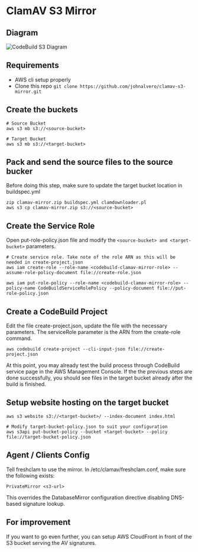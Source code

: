 # ClamAV S3 Mirror

## Diagram

![CodeBuild S3 Diagram](https://raw.githubusercontent.com/johnalvero/clamav-s3-mirror/master/diagram.jpeg)

## Requirements
  - AWS cli setup properly
  - Clone this repo `git clone https://github.com/johnalvero/clamav-s3-mirror.git`

## Create the buckets
```
# Source Bucket
aws s3 mb s3://<source-bucket>

# Target Bucket
aws s3 mb s3://<target-bucket>
```
## Pack and send the source files to the source bucker
Before doing this step, make sure to update the target bucket location in buildspec.yml
```
zip clamav-mirror.zip buildspec.yml clamdownloader.pl
aws s3 cp clamav-mirror.zip s3://<source-bucket>
```
## Create the Service Role
Open put-role-policy.json file and modify the `<source-bucket> and <target-bucket>` parameters.
```
# Create service role. Take note of the role ARN as this will be needed in create-project.json
aws iam create-role --role-name <codebuild-clamav-mirror-role> --assume-role-policy-document file://create-role.json

aws iam put-role-policy --role-name <codebuild-clamav-mirror-role> --policy-name CodeBuildServiceRolePolicy --policy-document file://put-role-policy.json
```

## Create a CodeBuild Project
Edit the file create-project.json, update the file with the necessary parameters. The serviceRole parameter is the ARN from the create-role command.
```
aws codebuild create-project --cli-input-json file://create-project.json
```
At this point, you may already test the build process through CodeBuild service page in the AWS Management Console. If the the previous steps are done successfully, you should see files in the target bucket already after the build is finished.

## Setup website hosting on the target bucket
```
aws s3 website s3://<target-bucket>/ --index-document index.html

# Modify target-bucket-policy.json to suit your configuration
aws s3api put-bucket-policy --bucket <target-bucket> --policy file://target-bucket-policy.json
```



## Agent / Clients Config
Tell freshclam to use the mirror. In /etc/clamav/freshclam.conf, make sure the following exists:
```
PrivateMirror <s3-url>
```
This overrides the DatabaseMirror configuration directive disabling DNS-based signature lookup.

## For improvement
If you want to go even further, you can setup AWS CloudFront in front of the S3 bucket serving the AV signatures.
